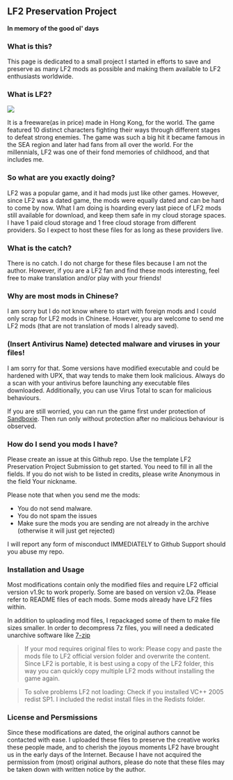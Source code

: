 ## LF2 Preservation Project
**In memory of the good ol' days**

### What is this?

This page is dedicated to a small project I started in efforts to save and preserve as many LF2 mods as possible and making them available to LF2 enthusiasts worldwide.

### What is LF2?
![](https://lf2.net/lf2_pic/7.gif)

It is a freeware(as in price) made in Hong Kong, for the world. The game featured 10 distinct characters fighting their ways through different stages to defeat strong enemies. The game was such a big hit it became famous in the SEA region and later had fans from all over the world. For the millennials, LF2 was one of their fond memories of childhood, and that includes me.

### So what are you exactly doing?

LF2 was a popular game, and it had mods just like other games. However, since LF2 was a dated game, the mods were equally dated and can be hard to come by now. What I am doing is hoarding every last piece of LF2 mods still available for download, and keep them safe in my cloud storage spaces. I have 1 paid cloud storage and 1 free cloud storage from different providers. So I expect to host these files for as long as these providers live.

### What is the catch?

There is no catch. I do not charge for these files because I am not the author. However, if you are a LF2 fan and find these mods interesting, feel free to make translation and/or play with your friends!

### Why are most mods in Chinese?

I am sorry but I do not know where to start with foreign mods and I could only scrap for LF2 mods in Chinese. However, you are welcome to send me LF2 mods (that are not translation of mods I already saved).

### (Insert Antivirus Name) detected malware and viruses in your files!

I am sorry for that. Some versions have modified executable and could be hardened with UPX, that way tends to make them look malicious. Always do a scan with your antivirus before launching any executable files downloaded. Additionally, you can use Virus Total to scan for malicious behaviours.

If you are still worried, you can run the game first under protection of [Sandboxie](https://github.com/sandboxie-plus/Sandboxie/releases/latest). Then run only without protection after no malicious behaviour is observed.

### How do I send you mods I have?

Please create an issue at this Github repo. Use the template LF2 Preservation Project Submission to get started. You need to fill in all the fields. If you do not wish to be listed in credits, please write Anonymous in the field Your nickname.

Please note that when you send me the mods:

- You do not send malware.
- You do not spam the issues
- Make sure the mods you are sending are not already in the archive (otherwise it will just get rejected)

I will report any form of misconduct IMMEDIATELY to Github Support should you abuse my repo.

### Installation and Usage

Most modifications contain only the modified files and require LF2 official version v1.9c to work properly. Some are based
on version v2.0a. Please refer to README files of each mods. Some mods already have LF2 files within.

In addition to uploading mod files, I repackaged some of them to make file sizes smaller. In order to decompress 7z files, you will need a dedicated
unarchive software like [7-zip](https://7-zip.org/)

> If your mod requires original files to work:
Please copy and paste the mods file to LF2 official version folder and overwrite the content. Since LF2 is portable,
it is best using a copy of the LF2 folder, this way you can quickly copy multiple LF2 mods without installing the game again.

> To solve problems LF2 not loading:
Check if you installed VC++ 2005 redist SP1. I included the redist install files in the Redists folder.

### License and Persmissions

Since these modifications are dated, the original authors cannot be contacted with ease. I uploaded these files to
preserve the creative works these people made, and to cherish the joyous moments LF2 have brought us in the early days
of the Internet. Because I have not acquired the permission from (most) original authors, please do note that these files may
be taken down with written notice by the author.
